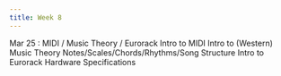 ```yaml
---
title: Week 8
---
```


Mar 25
: MIDI / Music Theory / Eurorack
Intro to MIDI
Intro to (Western) Music Theory
Notes/Scales/Chords/Rhythms/Song Structure
Intro to Eurorack Hardware Specifications
